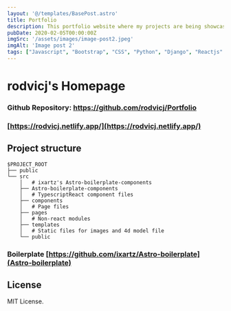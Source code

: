 ```yaml
---
layout: '@/templates/BasePost.astro'
title: Portfolio
description: This portfolio website where my projects are being showcased.
pubDate: 2020-02-05T00:00:00Z
imgSrc: '/assets/images/image-post2.jpeg'
imgAlt: 'Image post 2'
tags: ["Javascript", "Bootstrap", "CSS", "Python", "Django", "Reactjs" ]
---
```


# rodvicj's Homepage

### Github Repository: <https://github.com/rodvicj/Portfolio>

### [https://rodvicj.netlify.app/](https://rodvicj.netlify.app/)


## Project structure

```
$PROJECT_ROOT
├── public
└── src
    │   # ixartz's Astro-boilerplate-components
    ├── Astro-boilerplate-components
    │   # TypescriptReact component files
    ├── components
    │   # Page files
    ├── pages
    │   # Non-react modules
    ├── templates
    │   # Static files for images and 4d model file
    └── public
```

### Boilerplate [https://github.com/ixartz/Astro-boilerplate](Astro-boilerplate)

## License

MIT License.
